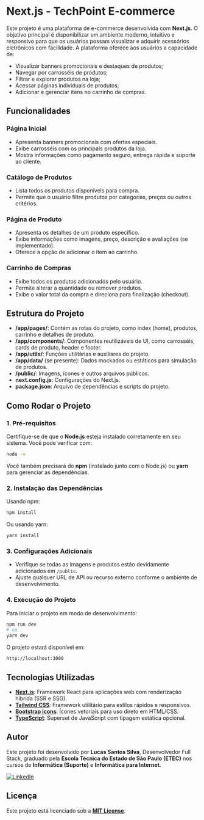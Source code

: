 # Next.js - TechPoint E-commerce

Este projeto é uma plataforma de e-commerce desenvolvida com **Next.js**. O objetivo principal é disponibilizar um ambiente moderno, intuitivo e responsivo para que os usuários possam visualizar e adquirir acessórios eletrônicos com facilidade. A plataforma oferece aos usuários a capacidade de:

- Visualizar banners promocionais e destaques de produtos;
- Navegar por carrosséis de produtos;
- Filtrar e explorar produtos na loja;
- Acessar páginas individuais de produtos;
- Adicionar e gerenciar itens no carrinho de compras.

## **Funcionalidades**

### **Página Inicial**

- Apresenta banners promocionais com ofertas especiais.
- Exibe carrosséis com os principais produtos da loja.
- Mostra informações como pagamento seguro, entrega rápida e suporte ao cliente.

### **Catálogo de Produtos**

- Lista todos os produtos disponíveis para compra.
- Permite que o usuário filtre produtos por categorias, preços ou outros critérios.

### **Página de Produto**

- Apresenta os detalhes de um produto específico.
- Exibe informações como imagens, preço, descrição e avaliações (se implementado).
- Oferece a opção de adicionar o item ao carrinho.

### **Carrinho de Compras**

- Exibe todos os produtos adicionados pelo usuário.
- Permite alterar a quantidade ou remover produtos.
- Exibe o valor total da compra e direciona para finalização (checkout).


## **Estrutura do Projeto**

- **/app/pages/**: Contém as rotas do projeto, como index (home), produtos, carrinho e detalhes de produto.
- **/app/components/**: Componentes reutilizáveis de UI, como carrosséis, cards de produto, header e footer.
- **/app/utils/**: Funções utilitárias e auxiliares do projeto.
- **/app/data/** (se presente): Dados mockados ou estáticos para simulação de produtos.
- **/public/**: Imagens, ícones e outros arquivos públicos.
- **next.config.js**: Configurações do Next.js.
- **package.json**: Arquivo de dependências e scripts do projeto.

## **Como Rodar o Projeto**

### **1. Pré-requisitos**

Certifique-se de que o **Node.js** esteja instalado corretamente em seu sistema. Você pode verificar com:

```bash
node -v
```

Você também precisará do **npm** (instalado junto com o Node.js) ou **yarn** para gerenciar as dependências.

### **2. Instalação das Dependências**

Usando npm:

```bash
npm install
```

Ou usando yarn:

```bash
yarn install
```

### **3. Configurações Adicionais**

- Verifique se todas as imagens e produtos estão devidamente adicionados em `/public`.
- Ajuste qualquer URL de API ou recurso externo conforme o ambiente de desenvolvimento.

### **4. Execução do Projeto**

Para iniciar o projeto em modo de desenvolvimento:

```bash
npm run dev
# ou
yarn dev
```

O projeto estará disponível em:

```
http://localhost:3000
```

## **Tecnologias Utilizadas**

- **[Next.js](https://nextjs.org/)**: Framework React para aplicações web com renderização híbrida (SSR e SSG).
- **[Tailwind CSS](https://tailwindcss.com/)**: Framework utilitário para estilos rápidos e responsivos.
- **[Bootstrap Icons](https://icons.getbootstrap.com/)**: Ícones vetoriais para uso direto em HTML/CSS.
- **[TypeScript](https://www.typescriptlang.org/)**: Superset de JavaScript com tipagem estática opcional.

## **Autor**

Este projeto foi desenvolvido por **Lucas Santos Silva**, Desenvolvedor Full Stack, graduado pela **Escola Técnica do Estado de São Paulo (ETEC)** nos cursos de **Informática (Suporte)** e **Informática para Internet**.

[![LinkedIn](https://img.shields.io/badge/LinkedIn-0077B5?style=for-the-badge&logo=linkedin&logoColor=white)](https://www.linkedin.com/in/bylucasss/)

## **Licença**

Este projeto está licenciado sob a [**MIT License**](./LICENSE).
